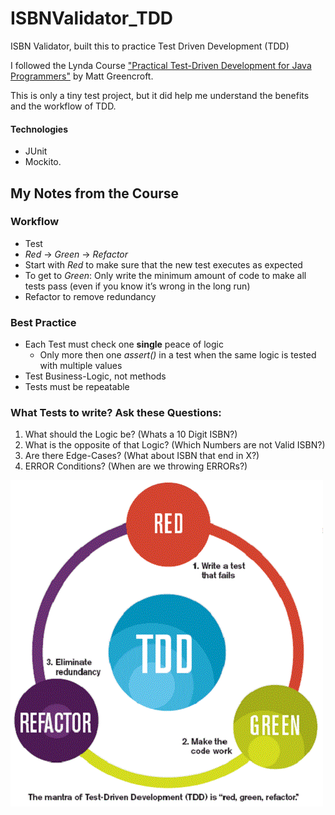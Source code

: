 # ISBNValidator_TDD
ISBN Validator, built this to practice Test Driven Development (TDD)

I followed the Lynda Course ["Practical Test-Driven Development for Java Programmers"](https://www.lynda.com/Software-Development-tutorials/Practical-Test-Driven-Development-Java-Programmers/777389-2.html) by Matt Greencroft.

This is only a tiny test project, but it did help me understand the benefits and the workflow of TDD.

#### Technologies
- JUnit 
- Mockito.

## My Notes from the Course

### Workflow

- Test
- *Red* -> *Green* -> *Refactor*
- Start with *Red* to make sure that the new test executes as expected
- To get to *Green*: Only write the minimum amount of code to make all tests pass (even if you know it’s wrong in the long run)
- Refactor to remove redundancy

### Best Practice
- Each Test must check one **single** peace of logic
    - Only more then one *assert()* in a test when the same logic is tested with multiple values 
- Test Business-Logic, not methods
- Tests must be repeatable

### What Tests to write? Ask these Questions:
1. What should the Logic be? (Whats a 10 Digit ISBN?)
2. What is the opposite of that Logic? (Which Numbers are not Valid ISBN?)
3. Are there Edge-Cases? (What about ISBN that end in X?)
4. ERROR Conditions? (When are we throwing ERRORs?)


![Work Flow](https://github.com/Fasust/ISBNValidator_TDD/blob/master/assets/tdd_flow.gif)

